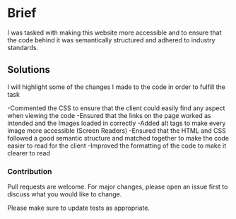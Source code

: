 # Brief
I was tasked with making this website more accessible and to ensure that the code behind it was semantically structured and adhered to industry standards. 

## Solutions
I will highlight some of the changes I made to the code in order to fulfill the task 

-Commented the CSS to ensure that the client could easily find any aspect when viewing the code
-Ensured that the links on the page worked as intended and the Images loaded in correctly
-Added alt tags to make every image more accessible (Screen Readers)
-Ensured that the HTML and CSS followed a good semantic structure and matched together to make the code easier to read for the client 
-Improved the formatting of the code to make it clearer to read

### Contribution
Pull requests are welcome. For major changes, please open an issue first to discuss what you would like to change.

Please make sure to update tests as appropriate.


